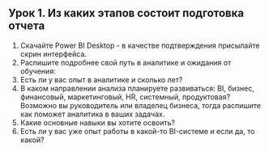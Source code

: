 ## Урок 1. Из каких этапов состоит подготовка отчета
1. Скачайте Power BI Desktop - в качестве подтверждения присылайте скрин интерфейса.
2. Распишите подробнее свой путь в аналитике и ожидания от обучения:
3. Есть ли у вас опыт в аналитике и сколько лет?
4. В каком направлении анализа планируете развиваться: BI, бизнес, финансовый, маркетинговый, HR, системный, продуктовая? Возможно вы руководитель или владелец бизнеса, тогда распишите как поможет аналитика в ваших задачах.
5. Какие основные навыки вы хотите освоить?
6. Есть ли у вас уже опыт работы в какой-то BI-системе и если да, то какой?